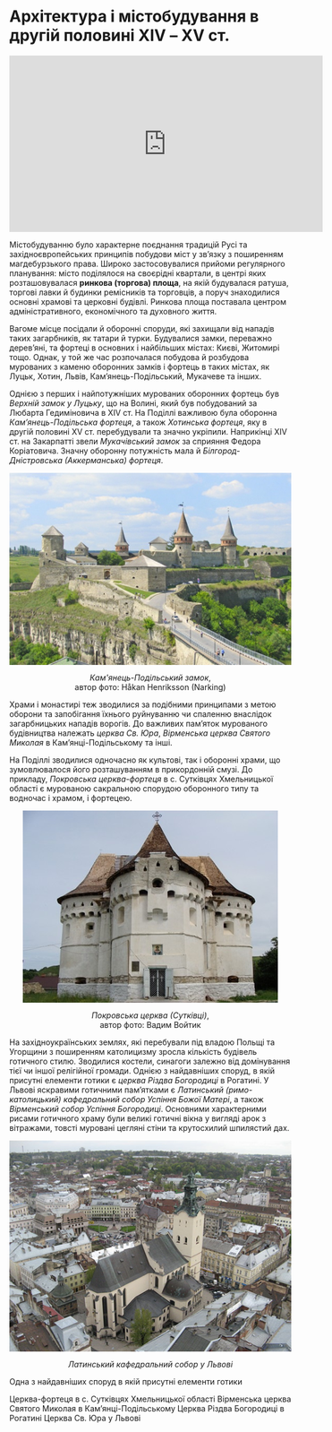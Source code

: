 # Архітектура і містобудування в другій половині ХІV – ХV ст.

<div class="fluidMedia">
<iframe align="center" width="560" height="315" src="https://www.youtube.com/embed/TlzY9gfAsrY" frameborder="0" allowfullscreen></iframe>
</div>
<div class="popup">
</div>

Містобудуванню було характерне поєднання традицій Русі та західноєвропейських принципів побудови міст у зв’язку з поширенням магдебурзького права. Широко застосовувалися прийоми регулярного планування: місто поділялося на своєрідні квартали, в центрі яких розташовувалася **ринкова (торгова) площа**, на якій будувалася ратуша, торгові лавки й будинки ремісників та торговців, а поруч знаходилися основні храмові та церковні будівлі. Ринкова площа поставала центром адміністративного, економічного та духовного життя.

Вагоме місце посідали й оборонні споруди, які захищали від нападів таких загарбників, як татари й турки. Будувалися замки, переважно дерев’яні, та фортеці в основних і найбільших містах: Києві, Житомирі тощо. Однак, у той же час розпочалася побудова й розбудова мурованих з каменю оборонних замків і фортець в таких містах, як Луцьк, Хотин, Львів, Кам’янець-Подільський, Мукачеве та інших. 

Однією з перших і найпотужніших мурованих оборонних фортець був *Верхній замок у Луцьку*, що на Волині, який був побудований за Любарта Гедиміновича в XIV ст. На Поділлі важливою була оборонна *Кам’янець-Подільська фортеця*, а також *Хотинська фортеця*, яку в другій половині XV ст. перебудували та значно укріпили. Наприкінці XIV ст. на Закарпатті звели *Мукачівський замок* за сприяння Федора Коріатовича. Значну оборонну потужність мала й *Білгород-Дністровська (Аккерманська) фортеця*. 

<p align="center"><img align="center"  src="5-4-7.png" style="width: 528px; height: auto;"/></p>
<p align="center"><i>Кам'янець-Подільський замок</i>,<br>
автор фото: Håkan Henriksson (Narking)</p>

Храми і монастирі теж зводилися за подібними принципами з метою оборони та запобігання їхнього руйнуванню чи спаленню внаслідок загарбницьких нападів ворогів. До важливих пам’яток мурованого будівництва належать *церква Св. Юра*, *Вірменська церква Святого Миколая* в Кам’янці-Подільському та інші. 

На Поділлі зводилися одночасно як культові, так і оборонні храми, що зумовлювалося його розташуванням в прикордонній смузі. До прикладу, *Покровська церква-фортеця* в с. Сутківцях Хмельницької області є мурованою сакральною спорудою оборонного типу та водночас і храмом, і фортецею.

<p align="center"><img align="center"  src="5-4-8.png" style="width: 456px; height: auto;"/></p>
<p align="center"><i>Покровська церква (Сутківці)</i>,<br>
автор фото: Вадим Войтик</p> 

На західноукраїнських землях, які перебували під владою Польщі та Угорщини з поширенням католицизму зросла кількість будівель готичного стилю. Зводилися костели, синагоги залежно від домінування тієї чи іншої релігійної громади. Однією з найдавніших споруд, в якій присутні елементи готики є *церква Різдва Богородиці* в Рогатині. У Львові яскравими готичними пам’ятками є *Латинський (римо-католицький) кафедральний собор Успіння Божої Матері*, а також *Вірменський собор Успіння Богородиці*. Основними характерними рисами готичного храму були великі готичні вікна у вигляді арок з вітражами, товсті муровані цегляні стіни та крутосхилий шпилястий дах. 

<p align="center"><img align="center"  src="5-4-9.png" style="width: 531px; height: auto;"/></p>
<p align="center"><i>Латинський кафедральний собор у Львові</i></p> 

<quiz>
<question>
  <p>Одна з найдавніших споруд в якій присутні елементи готики</p>
        <answer>Церква-фортеця в с. Сутківцях Хмельницької області</answer>
  <answer>Вірменська церква Святого Миколая в Кам’янці-Подільському</answer>
        <answer correct>Церква Різдва Богородиці в Рогатині</answer>
  <answer>Церква Св. Юра у Львові</answer>
</question>
</quiz>